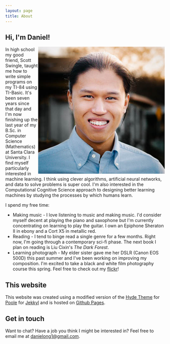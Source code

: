 ```yaml
---
layout: page
title: About
---
```


## Hi, I'm Daniel!

<img src="/images/profile.jpg" align="right" alt="Profile">

In high school my good friend, Scott Swingle, taught me how to write simple programs on my TI-84 using TI-Basic. It's been seven years since that day and I'm now finishing up the last year of my B.Sc. in Computer Science (Mathematics) at Santa Clara University. I find myself particularly interested in machine learning. I think using clever algorithms, artificial neural networks, and data to solve problems is super cool. I'm also interested in the Computational Cognitive Science approach to designing better learning machines by studying the processes by which humans learn.

I spend my free time:

* Making music - I love listening to music and making music. I'd consider myself decent at playing the piano and saxophone but I'm currently concentrating on learning to play the guitar. I own an Epiphone Sheraton II in ebony and a Cort X5 in metallic red.
* Reading - I tend to binge read a single genre for a few months. Right now, I'm going through a contemporary sci-fi phase. The next book I plan on reading is Liu Cixin's *The Dark Forest*.
* Learning photograph - My elder sister gave me her DSLR (Canon EOS 500D) this past summer and I've been working on improving my composition. I'm excited to take a black and white film photography course this spring. Feel free to check out my [flickr](https://www.flickr.com/photos/36200327@N06/)!

## This website
This website was created using a modified version of the [Hyde Theme](https://github.com/poole/hyde) for [Poole](http://getpoole.com/) for [Jekkyl](https://jekyllrb.com/) and is hosted on [Github Pages](https://pages.github.com/). 

## Get in touch
Want to chat? Have a job you think I might be interested in? Feel free to email me at <a href="mailto:danielong1@gmail.com" target="_top">danielong1@gmail.com</a>.